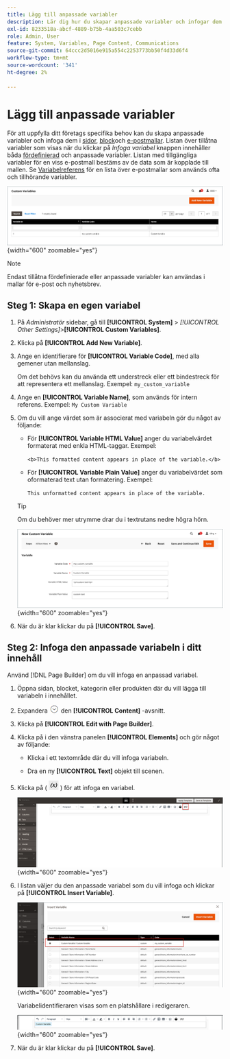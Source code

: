 ```yaml
---
title: Lägg till anpassade variabler
description: Lär dig hur du skapar anpassade variabler och infogar dem på sidor, i block och i produktinnehåll.
exl-id: 8233518a-abcf-4889-b75b-4aa503c7cebb
role: Admin, User
feature: System, Variables, Page Content, Communications
source-git-commit: 64ccc2d5016e915a554c2253773bb50f4d33d6f4
workflow-type: tm+mt
source-wordcount: '341'
ht-degree: 2%

---
```


# Lägg till anpassade variabler

För att uppfylla ditt företags specifika behov kan du skapa anpassade variabler och infoga dem i [sidor](../content-design/pages.md), [block](../content-design/blocks.md)och [e-postmallar](email-templates.md). Listan över tillåtna variabler som visas när du klickar på _Infoga variabel_ knappen innehåller båda [fördefinierad](variables-predefined.md) och anpassade variabler. Listan med tillgängliga variabler för en viss e-postmall bestäms av de data som är kopplade till mallen. Se [Variabelreferens](variables-reference.md) för en lista över e-postmallar som används ofta och tillhörande variabler.

![Egna variabler](./assets/variables-custom.png){width="600" zoomable="yes"}

>[!NOTE]
>
>Endast tillåtna fördefinierade eller anpassade variabler kan användas i mallar för e-post och nyhetsbrev.

## Steg 1: Skapa en egen variabel

1. På _Administratör_ sidebar, gå till **[!UICONTROL System]** > _[!UICONTROL Other Settings]_>**[!UICONTROL Custom Variables]**.

1. Klicka på **[!UICONTROL Add New Variable]**.

1. Ange en identifierare för **[!UICONTROL Variable Code]**, med alla gemener utan mellanslag.

   Om det behövs kan du använda ett understreck eller ett bindestreck för att representera ett mellanslag. Exempel: `my_custom_variable`

1. Ange en **[!UICONTROL Variable Name]**, som används för intern referens. Exempel: `My Custom Variable`

1. Om du vill ange värdet som är associerat med variabeln gör du något av följande:

   - För **[!UICONTROL Variable HTML Value]** anger du variabelvärdet formaterat med enkla HTML-taggar. Exempel:

     `<b>This formatted content appears in place of the variable.</b>`

   - För **[!UICONTROL Variable Plain Value]** anger du variabelvärdet som oformaterad text utan formatering. Exempel:

     `This unformatted content appears in place of the variable.`

   >[!TIP]
   >
   >Om du behöver mer utrymme drar du i textrutans nedre högra hörn.

   ![Ny anpassad variabel](./assets/variable-custom-add.png){width="600" zoomable="yes"}

1. När du är klar klickar du på **[!UICONTROL Save]**.

## Steg 2: Infoga den anpassade variabeln i ditt innehåll

Använd [!DNL Page Builder] om du vill infoga en anpassad variabel.

1. Öppna sidan, blocket, kategorin eller produkten där du vill lägga till variabeln i innehållet.

1. Expandera ![Expansionsväljare](../assets/icon-display-expand.png) den **[!UICONTROL Content]** -avsnitt.

1. Klicka på **[!UICONTROL Edit with Page Builder]**.

1. Klicka på i den vänstra panelen **[!UICONTROL Elements]** och gör något av följande:

   - Klicka i ett textområde där du vill infoga variabeln.

   - Dra en ny **[!UICONTROL Text]** objekt till scenen.

1. Klicka på ( ![Infoga variabel](./assets/editor-btn-insert-variable.png) ) för att infoga en variabel.

   ![[!DNL Page Builder] scen och panel](./assets/variable-custom-pagebuilder-stage.png){width="600" zoomable="yes"}

1. I listan väljer du den anpassade variabel som du vill infoga och klickar på **[!UICONTROL Insert Variable]**.

   ![Ny anpassad variabel](./assets/variable-custom-insert-select.png){width="600" zoomable="yes"}

   Variabelidentifieraren visas som en platshållare i redigeraren.

   ![[!DNL Page Builder] stage - variabelplatshållare](./assets/pagebuilder-variable-inserted.png){width="600" zoomable="yes"}

1. När du är klar klickar du på **[!UICONTROL Save]**.
